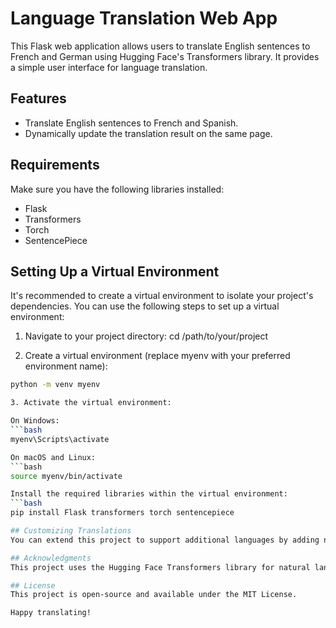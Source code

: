 # Language Translation Web App

This Flask web application allows users to translate English sentences to French and German using Hugging Face's Transformers library. It provides a simple user interface for language translation.

## Features

- Translate English sentences to French and Spanish.
- Dynamically update the translation result on the same page.

## Requirements

Make sure you have the following libraries installed:

- Flask
- Transformers
- Torch
- SentencePiece

## Setting Up a Virtual Environment
It's recommended to create a virtual environment to isolate your project's dependencies. You can use the following steps to set up a virtual environment:

1. Navigate to your project directory: cd /path/to/your/project

2. Create a virtual environment (replace myenv with your preferred environment name):

```bash
python -m venv myenv

3. Activate the virtual environment:

On Windows:
```bash
myenv\Scripts\activate

On macOS and Linux:
```bash
source myenv/bin/activate

Install the required libraries within the virtual environment:
```bash
pip install Flask transformers torch sentencepiece

## Customizing Translations
You can extend this project to support additional languages by adding new translation models and updating the HTML form to include the new languages.

## Acknowledgments
This project uses the Hugging Face Transformers library for natural language processing.

## License
This project is open-source and available under the MIT License.

Happy translating!
